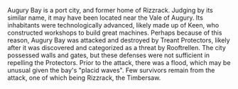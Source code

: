 Augury Bay is a port city, and former home of Rizzrack. Judging by its similar name, it may have been located near the Vale of Augury. Its inhabitants were technologically advanced, likely made up of Keen, who constructed workshops to build great machines. Perhaps because of this reason, Augury Bay was attacked and destroyed by Treant Protectors, likely after it was discovered and categorized as a threat by Rooftrellen.
The city possessed walls and gates, but these defenses were not sufficient in repelling the Protectors. Prior to the attack, there was a flood, which may be unusual given the bay's "placid waves". Few survivors remain from the attack, one of which being Rizzrack, the  Timbersaw.
